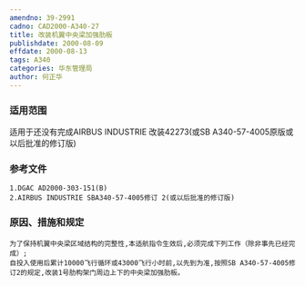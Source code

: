 ```yaml
---
amendno: 39-2991
cadno: CAD2000-A340-27
title: 改装机翼中央梁加强肋板
publishdate: 2000-08-09
effdate: 2000-08-13
tags: A340
categories: 华东管理局
author: 何正华
---
```


### 适用范围 
适用于还没有完成AIRBUS INDUSTRIE 改装42273(或SB A340-57-4005原版或以后批准的修订版)

<!--more-->
### 参考文件
    1.DGAC AD2000-303-151(B) 
    2.AIRBUS INDUSTRIE SBA340-57-4005修订 2(或以后批准的修订版) 

### 原因、措施和规定 
    为了保持机翼中央梁区域结构的完整性,本适航指令生效后,必须完成下列工作（除非事先已经完成）; 
    自投入使用后累计10000飞行循环或43000飞行小时前,以先到为准,按照SB A340-57-4005修订2的规定,改装1号肋构架门周边上下的中央梁加强肋板。

